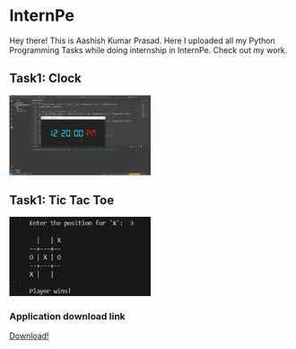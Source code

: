 # InternPe
Hey there! This is Aashish Kumar Prasad. Here I uploaded all my Python Programming Tasks while doing internship in InternPe. Check out my work.

## Task1: Clock
<a href="https://github.com/AashishKrPd/InternPe/tree/main/Task_01_Clock"><img src="./Thumbnail/Task1.png" width="50%"></a>

## Task1: Tic Tac Toe
<a href="https://github.com/AashishKrPd/InternPe/tree/main/Task_02_Tic_Tac_Toe"><img src="./Thumbnail/Task2.png" width="50%"></a>

### Application download link
<a href="https://github.com/AashishKrPd/InternPe/releases/tag/v1.0.0">Download!</a>





